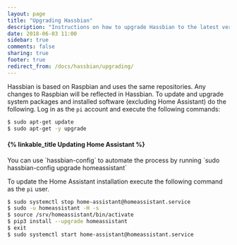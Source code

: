 ```yaml
---
layout: page
title: "Upgrading Hassbian"
description: "Instructions on how to upgrade Hassbian to the latest version."
date: 2018-06-03 11:00
sidebar: true
comments: false
sharing: true
footer: true
redirect_from: /docs/hassbian/upgrading/
---
```


Hassbian is based on Raspbian and uses the same repositories. Any changes to Raspbian will be reflected in Hassbian. To update and upgrade system packages and installed software (excluding Home Assistant) do the following.
Log in as the `pi` account and execute the following commands:

```bash
$ sudo apt-get update
$ sudo apt-get -y upgrade
```

#### {% linkable_title Updating Home Assistant %}
<p class='note'>
You can use `hassbian-config` to automate the process by running `sudo hassbian-config upgrade homeassistant`
</p>

To update the Home Assistant installation execute the following command as the `pi` user.

```bash
$ sudo systemctl stop home-assistant@homeassistant.service
$ sudo -u homeassistant -H -s
$ source /srv/homeassistant/bin/activate
$ pip3 install --upgrade homeassistant
$ exit
$ sudo systemctl start home-assistant@homeassistant.service
```
